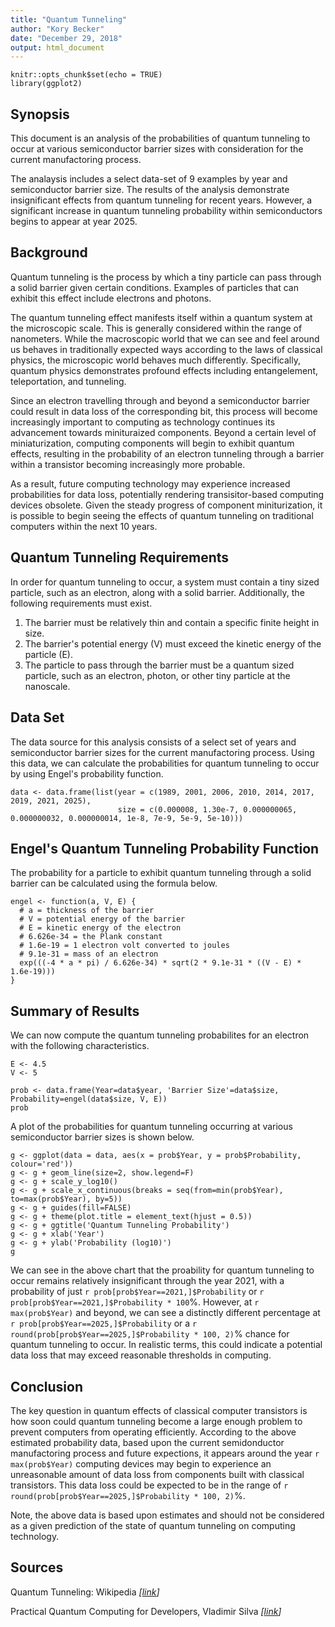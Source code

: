 ```yaml
---
title: "Quantum Tunneling"
author: "Kory Becker"
date: "December 29, 2018"
output: html_document
---
```


```{r setup, include=FALSE}
knitr::opts_chunk$set(echo = TRUE)
library(ggplot2)
```

## Synopsis

This document is an analysis of the probabilities of quantum tunneling to occur at various semiconductor barrier sizes with consideration for the current manufactoring process.

The analaysis includes a select data-set of 9 examples by year and semiconductor barrier size. The results of the analysis demonstrate insignificant effects from quantum tunneling for recent years. However, a significant increase in quantum tunneling probability within semiconductors begins to appear at year 2025.

## Background

Quantum tunneling is the process by which a tiny particle can pass through a solid barrier given certain conditions. Examples of particles that can exhibit this effect include electrons and photons.

The quantum tunneling effect manifests itself within a quantum system at the microscopic scale. This is generally considered within the range of nanometers. While the macroscopic world that we can see and feel around us behaves in traditionally expected ways according to the laws of classical physics, the microscopic world behaves much differently. Specifically, quantum physics demonstrates profound effects including entangelement, teleportation, and tunneling.

Since an electron travelling through and beyond a semiconductor barrier could result in data loss of the corresponding bit, this process will become increasingly important to computing as technology continues its advancement towards minituraized components. Beyond a certain level of miniaturization, computing components will begin to exhibit quantum effects, resulting in the probability of an electron tunneling through a barrier within a transistor becoming increasingly more probable.

As a result, future computing technology may experience increased probabilities for data loss, potentially rendering transisitor-based computing devices obsolete. Given the steady progress of component miniturization, it is possible to begin seeing the effects of quantum tunneling on traditional computers within the next 10 years.

## Quantum Tunneling Requirements

In order for quantum tunneling to occur, a system must contain a tiny sized particle, such as an electron, along with a solid barrier. Additionally, the following requirements must exist.

1. The barrier must be relatively thin and contain a specific finite height in size.
2. The barrier's potential energy (V) must exceed the kinetic energy of the particle (E).
3. The particle to pass through the barrier must be a quantum sized particle, such as an electron, photon, or other tiny particle at the nanoscale.

## Data Set

The data source for this analysis consists of a select set of years and semiconductor barrier sizes for the current manufactoring process. Using this data, we can calculate the probabilities for quantum tunneling to occur by using Engel's probability function.

```{r, echo=F}
data <- data.frame(list(year = c(1989, 2001, 2006, 2010, 2014, 2017, 2019, 2021, 2025),
                        size = c(0.000008, 1.30e-7, 0.000000065, 0.000000032, 0.000000014, 1e-8, 7e-9, 5e-9, 5e-10)))
```

## Engel's Quantum Tunneling Probability Function

The probability for a particle to exhibit quantum tunneling through a solid barrier can be calculated using the formula below.

```{r}
engel <- function(a, V, E) {
  # a = thickness of the barrier
  # V = potential energy of the barrier
  # E = kinetic energy of the electron
  # 6.626e-34 = the Plank constant
  # 1.6e-19 = 1 electron volt converted to joules
  # 9.1e-31 = mass of an electron
  exp(((-4 * a * pi) / 6.626e-34) * sqrt(2 * 9.1e-31 * ((V - E) * 1.6e-19)))
}
```

## Summary of Results

We can now compute the quantum tunneling probabilites for an electron with the following characteristics.

```{r}
E <- 4.5
V <- 5

prob <- data.frame(Year=data$year, 'Barrier Size'=data$size, Probability=engel(data$size, V, E))
prob
```

A plot of the probabilities for quantum tunneling occurring at various semiconductor barrier sizes is shown below.

```{r, echo=F}
g <- ggplot(data = data, aes(x = prob$Year, y = prob$Probability, colour='red'))
g <- g + geom_line(size=2, show.legend=F)
g <- g + scale_y_log10()
g <- g + scale_x_continuous(breaks = seq(from=min(prob$Year), to=max(prob$Year), by=5))
g <- g + guides(fill=FALSE)
g <- g + theme(plot.title = element_text(hjust = 0.5))
g <- g + ggtitle('Quantum Tunneling Probability')
g <- g + xlab('Year')
g <- g + ylab('Probability (log10)')
g
```

We can see in the above chart that the proability for quantum tunneling to occur remains relatively insignificant through the year 2021, with a probability of just `r prob[prob$Year==2021,]$Probability` or `r prob[prob$Year==2021,]$Probability * 100`%. However, at `r max(prob$Year)` and beyond, we can see a distinctly different percentage at `r prob[prob$Year==2025,]$Probability` or a `r round(prob[prob$Year==2025,]$Probability * 100, 2)`% chance for quantum tunneling to occur. In realistic terms, this could indicate a potential data loss that may exceed reasonable thresholds in computing.

## Conclusion

The key question in quantum effects of classical computer transistors is how soon could quantum tunneling become a large enough problem to prevent computers from operating efficiently. According to the above estimated probability data, based upon the current semidonductor manufactoring process and future expections, it appears around the year `r max(prob$Year)` computing devices may begin to experience an unreasonable amount of data loss from components built with classical transistors. This data loss could be expected to be in the range of `r round(prob[prob$Year==2025,]$Probability * 100, 2)`%.

Note, the above data is based upon estimates and should not be considered as a given prediction of the state of quantum tunneling on computing technology.

## Sources

Quantum Tunneling: Wikipedia *[[link](https://en.wikipedia.org/wiki/Quantum_tunneling)]*

Practical Quantum Computing for Developers, Vladimir Silva *[[link](https://www.oreilly.com/library/view/practical-quantum-computing/9781484242186/)]*

